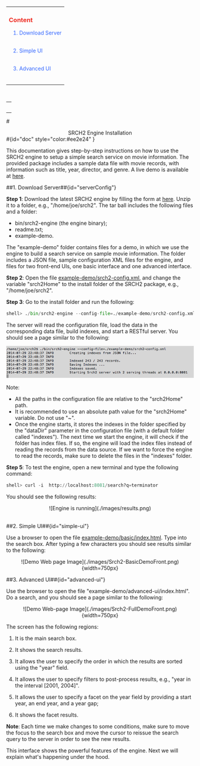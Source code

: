 <div id="content" > <!-- Table of content, id=content-->

<table><tbody><tr><td>

<div><h3><a style="text-decoration: none;color:#ee2e24" href="#doc">Content</a></h3></div>

&nbsp;&nbsp;&nbsp;<a style="text-decoration: none;color:#3366FF" href="#serverConfig">1. Download Server</a><br><br>

&nbsp;&nbsp;&nbsp;<a style="text-decoration: none;color:#3366FF" href="#simple-ui">2. Simple UI</a></br><br>

&nbsp;&nbsp;&nbsp;<a style="text-decoration: none;color:#3366FF" href="#advanced-ui">3. Advanced UI</a></br><br>


</td></tr></tbody></table>


</div> <!-- Table of content, id=content-->

<!-- Google Tag Manager -->
<noscript><iframe src="//www.googletagmanager.com/ns.html?id=GTM-MQK794"
height="0" width="0" style="display:none;visibility:hidden"></iframe></noscript>
<script>(function(w,d,s,l,i){w[l]=w[l]||[];w[l].push({'gtm.start':
new Date().getTime(),event:'gtm.js'});var f=d.getElementsByTagName(s)[0],
j=d.createElement(s),dl=l!='dataLayer'?'&l='+l:'';j.async=true;j.src=
'//www.googletagmanager.com/gtm.js?id='+i+dl;f.parentNode.insertBefore(j,f);
})(window,document,'script','dataLayer','GTM-MQK794');</script>
<!-- End Google Tag Manager -->

</div> <!-- Sidebar -->


</td>


<td id="docBody" style="width:70%">

</br>

<div><table><tbody><tr><td>

<div><h3><a style="text-decoration: none;color:#ee2e24" href="#doc"></a></h3></div>


</td></tr></tbody></table></div>

#<center>SRCH2 Engine Installation</center>#{id="doc" style="color:#ee2e24" }


This documentation gives step-by-step instructions on how to use the SRCH2 engine to setup a simple search service on movie information. The provided package includes a sample data file with movie records, with information such as title, year, director, and genre. A live demo is available at [here](http://demo.srch2.com/movies/).


##1. Download Server##{id="serverConfig"}


<b>Step 1</b>: Download the latest SRCH2 engine by filling the form at [here](http://www.srch2.com/download). Unzip it to a folder, e.g., "/home/joe/srch2". The tar ball includes the following files and a folder:

 - bin/srch2-engine (the engine binary);
 - readme.txt;
 - example-demo.
 
The "example-demo" folder contains files for a demo, in which we use the engine to build a search service on sample movie information. The folder includes a JSON file, sample configuration XML files for the engine, and files for two front-end UIs, one basic interface and one advanced interface.

<b>Step 2</b>: Open the file [example-demo/srch2-config.xml](example-demo/srch2-config.xml), and change the variable "srch2Home" to the install folder of the
SRCH2 package, e.g., "/home/joe/srch2".

<b>Step 3</b>: Go to the install folder and run the following:

```python
shell> ./bin/srch2-engine --config-file=./example-demo/srch2-config.xml
```

The server will read the configuration file, load the data in the corresponding data file, build indexes, and start a RESTful server. You should see a page similar to the following:

<center>

![Engine is running](./images/engine_running.png)

</center>

Note:

 - All the paths in the configuration file are relative to the "srch2Home" path.
 - It is recommended to use an absolute path value for the "srch2Home" variable.  Do not use "~".
 - Once the engine starts, it stores the indexes in the folder specified by the "dataDir" parameter in the configuration file (with a default folder called "indexes"). The next time we start the engine, it will check if the folder has index files. If so, the engine will load the index files instead of reading the records from the data source. If we want to force the engine to read the records, make sure to delete the files in the "indexes" folder.

<b>Step 5</b>: To test the engine, open a new terminal and type the following command:

```python
shell> curl -i  http://localhost:8081/search?q=terminator
```

You should see the following results:

<center>
![Engine is running](./images/results.png)
</center>

</br>


##2. Simple UI##{id="simple-ui"}

Use a browser to open the file [example-demo/basic/index.html](example-demo/basic/index.html). Type into the search box.  After typing a few characters you should see results similar to the following:

<center>
![Demo Web page Image](./images/Srch2-BasicDemoFront.png){width=750px}
</center>

##3. Advanced UI##{id="advanced-ui"}

Use the browser to open the file "example-demo/advanced-ui/index.html". Do a search, and you should see a page similar to the following:

<center>
![Demo Web-page Image](./images/Srch2-FullDemoFront.png){width=750px}
</center>

The screen has the following regions:

1. It is the main search box.

2. It shows the search results.

3. It allows the user to specify the order in which the results are sorted using the "year" field.

4. It allows the user to specify filters to post-process results, e.g., "year in the interval [2001, 2004]".

5. It allows the user to specify a facet on the year field by providing a start year, an end year, and a year gap;

6. It shows the facet results.

<b>Note</b>: Each time we make changes to some conditions, make sure to move the focus to the search box and move the cursor to reissue the search query to the server in order to see the new results.

This interface shows the powerful features of the engine.  Next we will explain what's happening under the hood.

